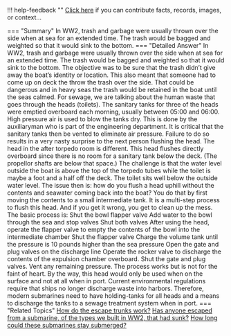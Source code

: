 !!! help-feedback ""
    <a href="/feedback/" data-feedback-link>Click here</a>
    if you can contribute facts, records, images, or context…

<a id="summary"></a>
=== "Summary"
    In WW2, trash and garbage were usually thrown over the side when at sea for an extended time. The trash would be bagged and weighted so that it would sink to the bottom.
=== "Detailed Answer"
    In WW2, trash and garbage were usually thrown over the side when at sea for an extended time. The trash would be bagged and weighted so that it would sink to the bottom. The objective was to be sure that the trash didn’t give away the boat’s identity or location. This also meant that someone had to come up on deck the throw the trash over the side. That could be dangerous and in heavy seas the trash would be retained in the boat until the seas calmed.
    For sewage, we are talking about the human waste that goes through the heads (toilets). The sanitary tanks for three of the heads were emptied overboard each morning, usually between 05:00 and 06:00. High pressure air is used to blow the tanks dry. This is done by the auxiliaryman who is part of the engineering department. It is critical that the sanitary tanks then be vented to eliminate air pressure. Failure to do so results in a very nasty surprise to the next person flushing the head.
    The head in the after torpedo room is different. This head flushes directly overboard since there is no room for a sanitary tank below the deck. (The propellor shafts are below that space.) The challenge is that the water level outside the boat is above the top of the torpedo tubes while the toilet is maybe a foot and a half off the deck. The toilet sits well below the outside water level. The issue then is: how do you flush a head uphill without the contents and seawater coming back into the boat? You do that by first moving the contents to a small intermediate tank.
    It is a multi-step process to flush this head. And if you get it wrong, you get to clean up the mess. The basic process is:
    Shut the bowl flapper valve
    Add water to the bowl through the sea and stop valves
    Shut both valves
    After using the head, operate the flapper valve to empty the contents of the bowl into the intermediate chamber
    Shut the flapper valve
    Charge the volume tank until the pressure is 10 pounds higher than the sea pressure
    Open the gate and plug valves on the discharge line
    Operate the rocker valve to discharge the contents of the expulsion chamber overboard.
    Shut the gate and plug valves.
    Vent any remaining pressure.
    The process works but is not for the faint of heart. By the way, this head would only be used when on the surface and not at all when in port.
    Current environmental regulations require that ships no longer discharge waste into harbors. Therefore, modern submarines need to have holding-tanks for all heads and a means to discharge the tanks to a sewage treatment system when in port.
=== "Related Topics"
    [How do the escape trunks work?](how-do-the-escape-trunks-work.md#summary)
    [Has anyone escaped from a submarine, of the types we built in WW2, that had sunk?](has-anyone-escaped-from-a-submarine-of-the-types-we-built-in-ww2-that-had-sunk.md#summary)
    [How long could these submarines stay submerged?](how-long-could-these-submarines-stay-submerged.md#summary)
